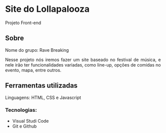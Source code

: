 # Site do Lollapalooza

Projeto Front-end

## Sobre 

Nome do grupo: Rave Breaking

<p align = "justify">
Nesse projeto nós iremos fazer um site baseado no festival de música, e nele irão ter funcionalidades variadas, como line-up, opções de comidas no evento, mapa, 
entre outros.
</p>

## Ferramentas utilizadas

Linguagens: HTML, CSS e Javascript

### Tecnologias: 

- Visual Studi Code
- Git e Github


